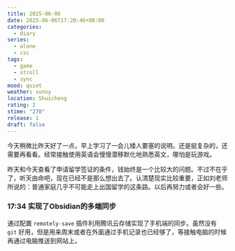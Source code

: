 ```yaml
---
title: 2025-06-06
date: 2025-06-06T17:20:46+08:00
categories:
  - diary
series:
  - alone
  - csc
tags:
  - game
  - stroll
  - sync
mood: quiet
weather: sunny
location: Shuicheng
rating: 2
stime: "270"
release: 1
draft: false
---
```

今天稍微比昨天好了一点，早上学习了一会儿矮人要塞的说明。还是挺复杂的，还需要再看看。经常接触使用英语会慢慢潜移默化地熟悉英文，哪怕是玩游戏。

昨天和今天查看了申请留学签证的条件，钱始终是一个比较大的问题。不过不在乎了，听天由命吧，现在已经不是那么想出去了。认清楚现实比较重要，正如刘老师所说的：普通家庭几乎不可能走上出国留学的这条路。以后再努力或者会好一些。

### 17:34 实现了Obsidian的多端同步

通过配置 `remotely-save` 插件利用腾讯云存储实现了手机端的同步。虽然没有 `git` 好用，但是用来周末或者在外面通过手机记录也已经够了，等接触电脑的时候再通过电脑推送到网站上。
